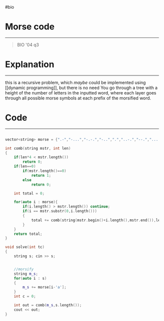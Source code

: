 #bio
# Morse code
---
> BIO '04 q3


# Explanation
---
this is a recursive problem, which *maybe* could be implemented using [[dynamic programming]], but there is no need
You go through a tree with a height of the number of letters in the inputted word, where each layer goes through all possible morse symbols at each prefix of the morsified word. 

# Code
---
```cpp

vector<string> morse = {".-","-...","-.-.","-..",".","..-.","--.","....","..",".---","-.-",".-..","--","-.","---",".--.","--.-",".-.","...","-","..-","...-",".--","-..-","-.--","--.."};

int comb(string mstr, int len)
{
	if(len*4 < mstr.length())
		return 0;
	if(len==0)
		if(mstr.length()==0)
			return 1;
		else
			return 0;

	int total = 0;

	for(auto i : morse){
		if(i.length() > mstr.length()) continue;
		if(i == mstr.substr(0,i.length()))
		{
			total += comb(string(mstr.begin()+i.length(),mstr.end()),len-1);
		}
	}
	return total;
}

void solve(int tc)
{
	string s; cin >> s; 


	//morsify
	string m_s;
	for(auto i : s)
	{
		m_s += morse[i-'a'];
	}
	int c = 0;

	int out = comb(m_s,s.length());
	cout << out;
}


```